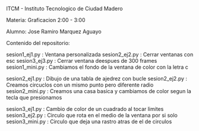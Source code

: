 ITCM - Instituto Tecnologico de Ciudad Madero

Materia: Graficacion 2:00 - 3:00

Alumno: Jose Ramiro Marquez Aguayo

Contenido del repositorio:

sesion1_ej1.py : Ventana personalizada
sesion2_ej2.py : Cerrar ventanas con esc
sesion3_ej3.py : Cerrar ventana deespues de 300 frames
sesion1_mini.py : Cambiamos el fondo de la ventana de color con la letra c

sesion2_ej1.py : Dibujo de una tabla de ajedrez con bucle
sesion2_ej2.py : Creamos circuclos con un mismo punto pero diferente radio
sesion2_mini.py : Creamos una casa basica y cambiamos de color segun la tecla que presionamos

sesion3_ej1.py : Cambio de color de un cuadrado al tocar limites
sesion3_ej2.py : Circulo que rota en el medio de la ventana por si solo
sesion3_mini.py : Circulo que deja una rastro atras de el de circulos
